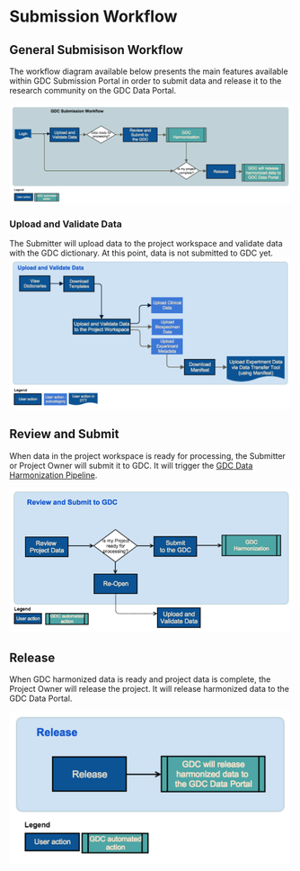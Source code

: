 # Submission Workflow

## General Submisison Workflow
The workflow diagram available below presents the main features available within GDC Submission Portal in order to submit data and release it to the research community on the GDC Data Portal.

[![GDC Data Submission Portal Workflow](images/GDC_Submission_Portal_Workflow.png)](images/GDC_Submission_Portal_Workflow.png "Click to see the full image.")

### Upload and Validate Data
The Submitter will upload data to the project workspace and validate data with the GDC dictionary. At this point, data is not submitted to GDC yet.
[![GDC Data Submission Portal Workflow Upload](images/GDC_Submission_Portal_Workflow_Upload.png)](images/GDC_Submission_Portal_Workflow_Upload.png "Click to see the full image.")


## Review and Submit
When data in the project workspace is ready for processing, the Submitter or Project Owner will submit it to GDC. It will trigger the [GDC Data Harmonization Pipeline](https://gdc.nci.nih.gov/submit-data/gdc-data-processing-software-and-algorithms/2-data-harmonization).

[![GDC Data Submission Portal Workflow Submit](images/GDC_Submission_Portal_Workflow_Submit.png)](images/GDC_Submission_Portal_Workflow_Submit.png "Click to see the full image.")

## Release
When GDC harmonized data is ready and project data is complete, the Project Owner will release the project. It will release harmonized data to the GDC Data Portal.


[![GDC Data Submission Portal Workflow Release](images/GDC_Submission_Portal_Workflow_Release.png)](images/GDC_Submission_Portal_Workflow_Release.png "Click to see the full image.")

